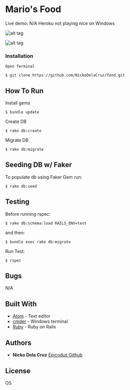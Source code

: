 # Mario's Food


Live demo: N/A Heroku not playing nice on Windows

![alt tag](https://i.gyazo.com/fbcd914e3625882ab56fbcd591f9286e.png)

![alt tag](https://i.gyazo.com/b3e648eed4d50fefe6116cd90d2279dd.png)


### Installation
```
Open Terminal
```

```
$ git clone https://github.com/NickoDelaCruz/food.git
```

## How To Run

Install gems

```
$ bundle update
```

Create DB

```
$ rake db:create
```

Migrate DB

```
$ rake db:migrate
```


## Seeding DB w/ Faker

To populate db using Faker Gem run:


```
$ rake db:seed
```

## Testing
Before running rspec:
```
$ rake db:schema:load RAILS_ENV=test

```

and then:

```
$ bundle exec rake db:migrate

```


Run Test:
```
$ rspec
```

## Bugs

N/A

## Built With

* [Atom](https://atom.io/) - Text editor
* [cmder](http://cmder.net/) - Windows terminal
* [Ruby](http://railsinstaller.org/en) - Ruby on Rails



## Authors

* **Nicko Dela Cruz**  [Epicodus Github](https://github.com/NickoDelaCruz)



## License

OS
